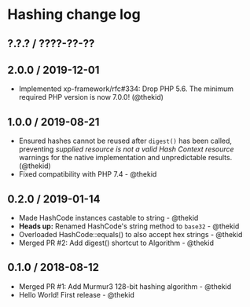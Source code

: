 Hashing change log
==================

## ?.?.? / ????-??-??

## 2.0.0 / 2019-12-01

* Implemented xp-framework/rfc#334: Drop PHP 5.6. The minimum required
  PHP version is now 7.0.0!
  (@thekid)

## 1.0.0 / 2019-08-21

* Ensured hashes cannot be reused after `digest()` has been called,
  preventing *supplied resource is not a valid Hash Context resource*
  warnings for the native implementation and unpredictable results.
  (@thekid)
* Fixed compatibility with PHP 7.4 - @thekid

## 0.2.0 / 2019-01-14

* Made HashCode instances castable to string - @thekid
* **Heads up:** Renamed HashCode's string method to `base32` - @thekid
* Overloaded HashCode::equals() to also accept hex strings - @thekid
* Merged PR #2: Add digest() shortcut to Algorithm - @thekid

## 0.1.0 / 2018-08-12

* Merged PR #1: Add Murmur3 128-bit hashing algorithm - @thekid
* Hello World! First release - @thekid